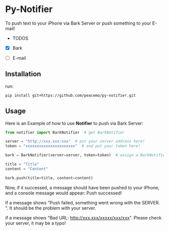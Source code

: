 # Py-Notifier

To push text to your iPhone via Bark Server or push something to your E-mail! 

- TODOS

- [x] Bark

- [ ] E-mail

## Installation

run:

```bash
pip install git+https://github.com/peacemo/py-notifier.git
```

## Usage

Here is an Example of how to use **Notifier** to push via Bark Server:

```python
from notifier import BarkNotifier  # get BarkNotifier 

server = "http://xxx.xxx:xxx"  # put your server address here! 
token = "xxxxxxxxxxxxxxxxxxxxxx"  # and put your token here! 

bark = BarkNotifier(server=server, token=token)  # assign a BarkNotifier, your server and token MUST be passed

title = "Title" 
content = "Content" 

bark.push(title=title, content=content) 
```

Now, if it successed, a message should have been pushed to your iPhone, and a console message would appear: Push successed! 

If a message shows "Push failed, something went wrong with the SERVER. ". It should be the problem with your server. 

if a message shows "Bad URL: http://xxx.xxx/xxxxx/xxx/xxx". Please check your server, it may be a typo! 